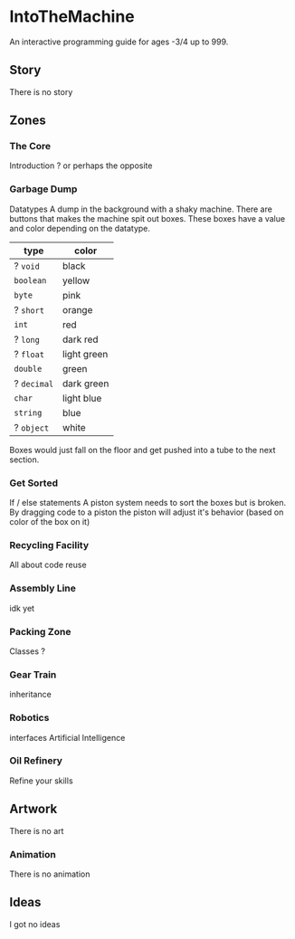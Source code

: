 # IntoTheMachine
An interactive programming guide for ages -3/4 up to 999.
## Story
There is no story
## Zones
### The Core
Introduction ? or perhaps the opposite

### Garbage Dump
Datatypes
A dump in the background with a shaky machine. There are buttons that makes the machine spit out boxes. These boxes have a value and color depending on the datatype.

type | color
---- | -----
? `void` | black
`boolean` | yellow
`byte` | pink
? `short` | orange
`int` | red
? `long` | dark red
? `float` | light green
`double` | green
? `decimal` | dark green
`char` | light blue
`string` | blue
? `object` | white

Boxes would just fall on the floor and get pushed into a tube to the next section.

### Get Sorted
If / else statements
A piston system needs to sort the boxes but is broken. By dragging code to a piston the piston will adjust it's behavior (based on color of the box on it)

### Recycling Facility
All about code reuse

### Assembly Line
idk yet

### Packing Zone
Classes ?

### Gear Train
inheritance

### Robotics
interfaces
Artificial Intelligence

### Oil Refinery
Refine your skills

## Artwork
There is no art
### Animation
There is no animation
## Ideas
I got no ideas
